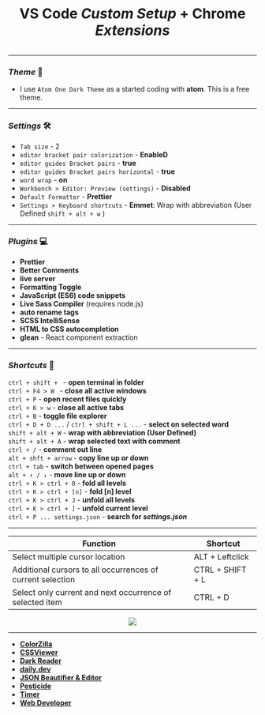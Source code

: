 
 
<h1 align="center"> VS Code <i>Custom Setup</i>  + Chrome <i>Extensions</i></h1>

<p align="center"><img src="https://github.com/tsotneforester/vscode/assets/79293287/0f4d25cf-b4c2-47e7-a14e-18d344ec7b9c" alt=""></p>

---

### **_Theme_** 🎨

-  I use `Atom One Dark Theme` as a started coding with **atom**. This is a free theme.


---


### **_Settings_** 🛠

- `Tab size` - 2
- `editor bracket pair colorization` - **EnableD**
- `editor guides Bracket pairs` - **true**
- `editor guides Bracket pairs horizontal` - **true**
- `word wrap` - **on**
- `Workbench > Editor: Preview (settings)` - **Disabled**
- `Default Formatter` - **Prettier**
- `Settings > Keyboard shortcuts` - **Emmet**: Wrap with abbreviation (User Defined `shift + alt + w` )

---

### **_Plugins_** 💻

- **Prettier**
- **Better Comments**
- **live server**
- **Formatting Toggle**
- **JavaScript (ES6) code snippets**
- **Live Sass Compiler** (requires node.js)
- **auto rename tags**
- **SCSS IntelliSense**
- **HTML to CSS autocompletion**
- **glean** - React component extraction

---

### **_Shortcuts_** 📄

`ctrl + shift + ` - **open terminal in folder**  
`ctrl + F4 > W ` - **close all active windows**  
`ctrl + P` - **open recent files quickly**  
`ctrl + K > w` - **close all active tabs**  
`ctrl + B` - **toggle file explorer**  
`ctrl + D + D ...` / `ctrl + shift + L ...` - **select on selected word**  
`shift + alt + W` - **wrap with abbreviation (User Defined)**  
`shift + alt + A` - **wrap selected text with comment**  
`ctrl + /` - **comment out line**  
`alt + shft + arrow` - **copy line up or down**  
`ctrl + tab` - **switch between opened pages**  
`alt + ↑ / ↓` - **move line up or down**  
`ctrl + K > ctrl + 0` - **fold all levels**  
`ctrl + K > ctrl + [n]` - **fold [n] level**  
`ctrl + K > ctrl + J` - **unfold all levels**  
`ctrl + K > ctrl + ]` - **unfold current level**  
`ctrl + P ... settings.json` - **search for _settings.json_**

---

| Function                                                   | Shortcut         |
| ---------------------------------------------------------- | ---------------- |
| Select multiple cursor location                            | ALT + Leftclick  |
| Additional cursors to all occurrences of current selection | CTRL + SHIFT + L |
| Select only current and next occurrence of selected item   | CTRL + D         |


<p align="center"><img src="https://github.com/tsotneforester/vscode/assets/79293287/6814bdbf-f8e8-44b1-ba31-42943492190f"></p>

---

- [**ColorZilla**](https://chrome.google.com/webstore/detail/colorzilla/bhlhnicpbhignbdhedgjhgdocnmhomnp)
- [**CSSViewer**](https://chrome.google.com/webstore/detail/cssviewer/ggfgijbpiheegefliciemofobhmofgce)
- [**Dark Reader**](https://chrome.google.com/webstore/detail/dark-reader/eimadpbcbfnmbkopoojfekhnkhdbieeh)
- [**daily.dev**](https://chrome.google.com/webstore/detail/dailydev-the-homepage-dev/jlmpjdjjbgclbocgajdjefcidcncaied)
- [**JSON Beautifier & Editor**](https://chrome.google.com/webstore/detail/json-beautifier-editor/lpopeocbeepakdnipejhlpcmifheolpl)
- [**Pesticide**](https://chrome.google.com/webstore/detail/pesticide-for-chrome/bakpbgckdnepkmkeaiomhmfcnejndkbi)
- [**Timer**](https://chrome.google.com/webstore/detail/timer-for-google-chrome/kbajefidbakalojflbaojijekaomlidj)
- [**Web Developer**](https://chrome.google.com/webstore/detail/web-developer/bfbameneiokkgbdmiekhjnmfkcnldhhm)

